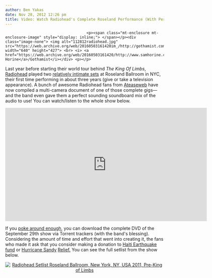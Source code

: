 ```yaml
---
author: Ben Yakas
date: Nov 28, 2012 12:26 pm
title: Video: Watch Radiohead's Complete Roseland Performance (With Perfect Sound!)
---
```


	
										<p><span class="mt-enclosure mt-enclosure-image" style="display: inline;"> </span></p><div class="image-none"> <img alt="112812radiohead.jpg" src="https://web.archive.org/web/20160503161420im_/http://gothamist.com/attachments/byakas/112812radiohead.jpg" width="640" height="427"> <br> <i> <a href="https://web.archive.org/web/20160503161420/http://www.samhorine.com/">Sam Horine</a>/Gothamist</i></div> <p></p>

<p>Last year before starting their world tour behind <em>The King Of Limbs</em>, <a href="https://web.archive.org/web/20160503161420/http://gothamist.com/tags/radiohead">Radiohead</a> played two <a href="https://web.archive.org/web/20160503161420/http://gothamist.com/2011/09/29/radiohead_resurfaces_at_roseland_vi.php#photo-1">relatively intimate sets</a> at Roseland Ballroom in NYC, their first time performing in about three years (give or take a television appearance). A bunch of awesome Radiohead fans from <a href="https://web.archive.org/web/20160503161420/http://www.ateaseweb.com/">Ateaseweb</a> have now compiled a multi-camera document of one of those complete gigs&#x2014;and the band even gave them a perfect sounding soundboard mix of the audio to use! You can watch/listen to the whole show below.</p>

<p><iframe width="640" height="360" src="https://web.archive.org/web/20160503161420if_/http://www.youtube.com/embed/deewxo-mIsw" frameborder="0" allowfullscreen></iframe></p>

<p>If you <a href="https://web.archive.org/web/20160503161420/http://inez4bears.blogspot.com/2012/11/radiohead-roseland-ballroom-nyc-2011-09.html">poke around enough</a>, you can download the complete DVD of the September 29th show via Torrent trackers (with the band&apos;s blessing). Considering the amount of time and effort that went into creating it, the fans who made it ask that you consider making a donation to <a href="https://web.archive.org/web/20160503161420/http://www.oxfamamerica.org/radiohead">Haiti Earthquake fund</a> or <a href="https://web.archive.org/web/20160503161420/http://www.redcross.org/hurricane-sandy">Hurricane Sandy</a> <a href="https://web.archive.org/web/20160503161420/http://www.doctorswithoutborders.org/">Relief.</a> You can see the full setlist from the show below.</p>

<center><div style="text-align: center;" class="setlistImage"><a href="https://web.archive.org/web/20160503161420/http://www.setlist.fm/setlist/radiohead/2011/roseland-ballroom-new-york-ny-23d00467.html" title="Radiohead Setlist Roseland Ballroom, New York, NY, USA 2011, Pre-King of Limbs" target="_blank"><img src="https://web.archive.org/web/20160503161420im_/http://www.setlist.fm/widgets/setlist-image-v1?id=23d00467" alt="Radiohead Setlist Roseland Ballroom, New York, NY, USA 2011, Pre-King of Limbs" style="border: 0;"></a></div></center>					
										
									
				